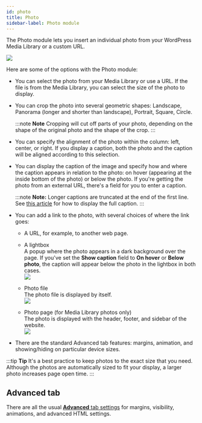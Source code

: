 ```yaml
---
id: photo
title: Photo
sidebar-label: Photo module
---
```


The Photo module lets you insert an individual photo from your WordPress Media
Library or a custom URL.

![](/img/photo-module-1.png)

Here are some of the options with the Photo module:

* You can select the photo from your Media Library or use a URL. If the file is from the Media Library, you can select the size of the photo to display.

* You can crop the photo into several geometric shapes: Landscape, Panorama (longer and shorter than landscape), Portrait, Square, Circle.

  :::note **Note**
  Cropping will cut off parts of your photo, depending on the shape of
  the original photo and the shape of the crop.
  :::

* You can specify the alignment of the photo within the column: left, center, or right. If you display a caption, both the photo and the caption will be aligned according to this selection.

* You can display the caption of the image and specify how and where the caption appears in relation to the photo: on hover (appearing at the inside bottom of the photo) or below the photo. If you're getting the photo from an external URL, there's a field for you to enter a caption.

  :::note **Note:**
  Longer captions are truncated at the end of the first line. See [this article](/beaver-builder/layouts/modules/photo/display-full-captions-under-photos.md) for how to display the full caption.
  :::

* You can add a link to the photo, with several choices of where the link goes:
  * A URL, for example, to another web page.
  * A lightbox  
  A popup where the photo appears in a dark background over the page. If you've
  set the **Show caption** field to **On hover** or **Below photo**, the
  caption will appear below the photo in the lightbox in both cases.  
  ![](/img/photo-module-2.jpg)

  * Photo file  
  The photo file is displayed by itself.  
  ![](/img/photo-module-3.jpg)

  * Photo page (for Media Library photos only)  
  The photo is displayed with the header, footer, and sidebar of the website.  
  ![](/img/photo-module-4.jpg)

* There are the standard Advanced tab features: margins, animation, and showing/hiding on particular device sizes.

:::tip **Tip**
It's a best practice to keep photos to the exact size that you need.
Although the photos are automatically sized to fit your display, a larger
photo increases page open time.
:::

## Advanced tab

There are all the usual [**Advanced** tab settings](/beaver-builder/layouts/advanced-tab-for-rows-columns-modules.md) for margins, visibility, animations, and advanced HTML settings.


